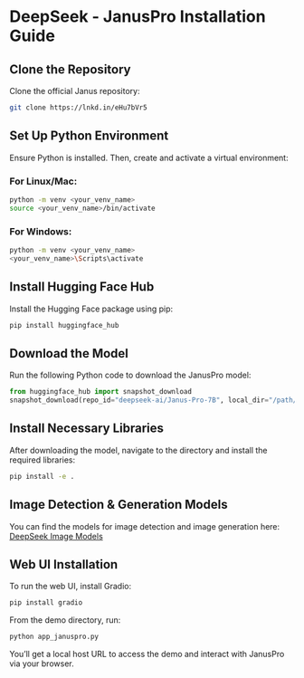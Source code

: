 # DeepSeek - JanusPro Installation Guide

## Clone the Repository
Clone the official Janus repository:
```bash
git clone https://lnkd.in/eHu7bVr5
```

## Set Up Python Environment
Ensure Python is installed. Then, create and activate a virtual environment:

### For Linux/Mac:
```bash
python -m venv <your_venv_name>
source <your_venv_name>/bin/activate
```

### For Windows:
```bash
python -m venv <your_venv_name>
<your_venv_name>\Scripts\activate
```

## Install Hugging Face Hub
Install the Hugging Face package using pip:
```bash
pip install huggingface_hub
```

## Download the Model
Run the following Python code to download the JanusPro model:
```python
from huggingface_hub import snapshot_download
snapshot_download(repo_id="deepseek-ai/Janus-Pro-7B", local_dir="/path/to/your/Janus")
```

## Install Necessary Libraries
After downloading the model, navigate to the directory and install the required libraries:
```bash
pip install -e .
```

## Image Detection & Generation Models
You can find the models for image detection and image generation here:
[DeepSeek Image Models](https://lnkd.in/eKHkAt9E)

## Web UI Installation
To run the web UI, install Gradio:
```bash
pip install gradio
```

From the demo directory, run:
```bash
python app_januspro.py
```

You’ll get a local host URL to access the demo and interact with JanusPro via your browser.


